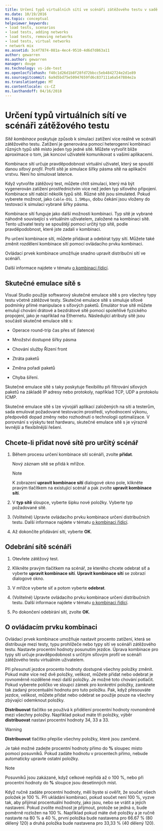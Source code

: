 ```yaml
---
title: Určení typů virtuálních sítí ve scénáři zátěžového testu v sadě Visual Studio | Microsoft Docs
ms.date: 10/19/2016
ms.topic: conceptual
helpviewer_keywords:
- load tests, scenarios
- load tests, adding networks
- load tests, removing networks
- load tests, virtual networks
- network mix
ms.assetid: 3c4f7874-081a-4ec4-9510-4d6d7d863a11
author: gewarren
ms.author: gewarren
manager: douge
ms.technology: vs-ide-test
ms.openlocfilehash: f40c1d26d1b8f28fd72bbcc5eb4842724e2d1e89
ms.sourcegitcommit: 6a9d5bd75e50947659fd6c837111a6a547884e2a
ms.translationtype: MT
ms.contentlocale: cs-CZ
ms.lasthandoff: 04/16/2018
---
```

# <a name="specify-virtual-network-types-in-a-load-test-scenario"></a>Určení typů virtuálních sítí ve scénáři zátěžového testu

*Sítě kombinace* poskytuje způsob k simulaci zatížení více reálně ve scénáři zátěžového testu. Zatížení je generována pomocí heterogenní kombinaci různých typů sítě místo jeden typ jedné sítě. Můžete vytvořit blíže aproximace o tom, jak koncoví uživatelé komunikovat s vašimi aplikacemi.

 Kombinace sítí určuje pravděpodobnost virtuální uživatel, který se spouští danou *síťový profil*. Profil sítě je simulace šířky pásma sítě na aplikační vrstvu. Není ho simulovat latence.

 Když vytvoříte zátěžový test, můžete chtít simulaci, který má být vygenerován zatížení prostřednictvím více než jeden typ síťového připojení. Kombinace sítí nabízí několik typů sítě. Různé sítě jsou simulated. Pokud vyberete možnost, jako `Cable-DSL 1.5Mbps`, dobu čekání jsou vloženy do testovací k simulaci vybrané šířky pásma.

 Kombinace sítí funguje jako další možnosti kombinaci. Typ sítě je vybrané náhodně související s virtuálním uživatelem, založené na kombinaci sítě. Tento uživatel testy se spouštějí pomocí určitý typ sítě, podle pravděpodobnost, které jste zadali v kombinaci.

 Po určení kombinace sítí, můžete přidávat a odebírat typy sítí. Můžete také změnit rozdělení kombinace sítí pomocí ovládacího prvku kombinaci.

 Ovládací prvek kombinace umožňuje snadno upravit distribuční sítí ve scénáři.

 Další informace najdete v tématu [o kombinaci řídicí](../test/specify-virtual-network-types-in-a-load-test-scenario.md).

## <a name="true-network-emulation"></a>Skutečné emulace sítě s

 Visual Studio použije softwarový skutečné emulace sítě s pro všechny typy testu včetně zátěžové testy. Skutečné emulace sítě s simuluje síťové podmínky přímé manipulace s síťových paketů. Emulátor true sítě můžete emulují chování drátové a bezdrátové sítě pomocí spolehlivé fyzického propojení, jako je například na Ethernetu. Následující atributy sítě jsou součástí skutečné emulace sítě s:

-   Operace round-trip čas přes síť (latence)

-   Množství dostupné šířky pásma

-   Chování služby Řízení front

-   Ztráta paketů

-   Změna pořadí paketů

-   Chyba šíření.

Skutečné emulace sítě s taky poskytuje flexibilitu při filtrování síťových paketů na základě IP adresy nebo protokoly, například TCP, UDP a protokolu ICMP.

Skutečné emulace sítě s lze vývojáři aplikací založených na síti a testerům, sada emulovat požadované testovacím prostředí, vyhodnocení výkonu, předpovědi dopad změny nebo rozhodnutí o technologii optimalizace. V porovnání s výskytu test hardwaru, skutečné emulace sítě s je výrazně levnější a flexibilnější řešení.

## <a name="to-add-new-networks-to-a-scenario"></a>Chcete-li přidat nové sítě pro určitý scénář

1.  Během procesu určení kombinace sítí scénáři, zvolte **přidat**.

     Nový záznam sítě se přidá k mřížce.

    > [!NOTE]
    > K zobrazení **upravit kombinace sítí** dialogové okno pole, klikněte pravým tlačítkem na existující scénář a pak zvolte **upravit kombinace sítí**.

2.  V **typ sítě** sloupce, vyberte šipku nové položky. Vyberte typ požadované sítě.

3.  (Volitelné) Upravte ovládacího prvku kombinace určení distribučních testu. Další informace najdete v tématu [o kombinaci řídicí](../test/specify-virtual-network-types-in-a-load-test-scenario.md).

4.  Až dokončíte přidávání sítí, vyberte **OK**.

## <a name="to-remove-networks-from-a-scenario"></a>Odebrání sítě scénáři

1.  Otevřete zátěžový test.

2.  Klikněte pravým tlačítkem na scénář, ze kterého chcete odebrat síť a vyberte **upravit kombinace sítí**. **Upravit kombinace sítí** se zobrazí dialogové okno.

3.  V mřížce vyberte síť a potom vyberte **odebrat**.

4.  (Volitelné) Upravte ovládacího prvku kombinace určení distribučních testu. Další informace najdete v tématu [o kombinaci řídicí](../test/specify-virtual-network-types-in-a-load-test-scenario.md).

5.  Po dokončení odebírání sítí, zvolte **OK**.

## <a name="about-the-mix-control"></a>O ovládacím prvku kombinaci

 Ovládací prvek kombinace umožňuje nastavit procento zatížení, která se distribuuje mezi testy, typu prohlížeče nebo typy sítí ve scénáři zátěžového testu. Nastavte procentní hodnoty posunutím jezdce. Úprava kombinace pro typy sítí určuje pravděpodobnost s určitým síťovým profil ve scénáři zátěžového testu virtuálním uživatelem.

 Při přesunutí jezdce procento hodnoty dostupné všechny položky změnit. Pokud máte více než dvě položky, velikost, můžete přidat nebo odebrat je rovnoměrně rozdělené mezi další položky. Je možné toto chování potlačit. Pokud vyberete políčko ve sloupci zámek pro konkrétní položky, zamknete tak zadaný procentuální hodnotu pro tuto položku. Pak, když přesouváte jezdce, velikost, můžete přidat nebo odebrat se použije pouze na všechny zbývající odemknout položky.

 **Distribuovat** tlačítko se používá k přidělení procentní hodnoty rovnoměrně mezi všechny položky. Například pokud máte tři položky, výběr **distribuovat** nastaví procentní hodnoty 34, 33 a 33.

> [!WARNING]
> **Distribuovat** tlačítko přepíše všechny položky, které jsou zamčené.

 Je také možné zadejte procentní hodnoty přímo do **%** sloupec místo pomocí posuvníků. Pokud zadáte hodnotu v procentech přímo, nebude automaticky upravte ostatní položky.

> [!NOTE]
> Posuvníků jsou zakázané, když celkové nepřidá až o 100 %, nebo při procentní hodnoty do **%** sloupce jsou desetinných míst.

Když ručně zadáte procentní hodnoty, měli byste si ověřit, že součet všech položek je 100 %. Při ukládání kombinaci, pokud součet není 100 %, vyzve tak, aby přijímal procentuální hodnoty, jako jsou, nebo se vrátit a jejich nastavení. Pokud zvolíte možnost je přijmout, protože se jedná o, bude poměrně rozložen na 100 %.  Například pokud máte dvě položky a je ručně nastavte na 80 % a 40 %, první položka bude nastavena pro 66.67 % (80 dělený 120) a druhá položka bude nastavena pro 33,33 % (40 dělený 120).